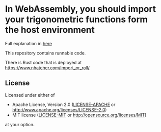 # In WebAssembly, you should import your trigonometric functions form the host environment

Full explanation in [here](https://www.nhatcher.com/post/should_i_import_or_should_i_roll)

This repository contains runnable code.

There is Rust code that is deployed at <https://www.nhatcher.com/import_or_roll/>

## License

Licensed under either of

* Apache License, Version 2.0 ([LICENSE-APACHE](LICENSE-APACHE) or http://www.apache.org/licenses/LICENSE-2.0)
* MIT license ([LICENSE-MIT](LICENSE-MIT) or http://opensource.org/licenses/MIT)

at your option.
